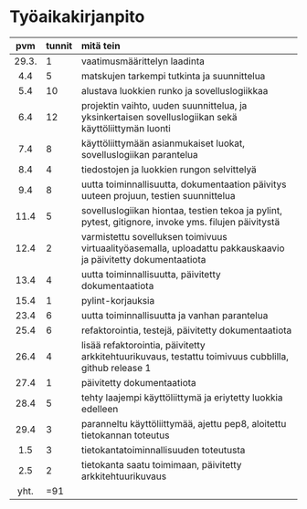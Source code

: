# Työaikakirjanpito

| pvm | tunnit | mitä tein |
| :----:|:-----| :-----|
| 29.3. |   1  | vaatimusmäärittelyn laadinta |
|  4.4  |   5  | matskujen tarkempi tutkinta ja suunnittelua |
|  5.4  |  10  | alustava luokkien runko ja sovelluslogiikkaa |
|  6.4  |  12  | projektin vaihto, uuden suunnittelua, ja yksinkertaisen sovelluslogiikan sekä käyttöliittymän luonti |
|  7.4  |   8  | käyttöliittymään asianmukaiset luokat, sovelluslogiikan parantelua |
|  8.4  |   4  | tiedostojen ja luokkien rungon selvittelyä |
|  9.4  |   8  | uutta toiminnallisuutta, dokumentaation päivitys uuteen projuun, testien suunnittelua |
| 11.4  |   5  | sovelluslogiikan hiontaa, testien tekoa ja pylint, pytest, gitignore, invoke yms. filujen päivitystä |
| 12.4  |   2  | varmistettu sovelluksen toimivuus virtuaalityöasemalla, uploadattu pakkauskaavio ja päivitetty dokumentaatiota |
| 13.4  |   4  | uutta toiminnallisuutta, päivitetty dokumentaatiota |
| 15.4  |   1  | pylint-korjauksia |
| 23.4  |   6  | uutta toiminnallisuutta ja vanhan parantelua |
| 25.4  |   6  | refaktorointia, testejä, päivitetty dokumentaatiota |
| 26.4  |   4  | lisää refaktorointia, päivitetty arkkitehtuurikuvaus, testattu toimivuus cubblilla, github release 1 |
| 27.4  |   1  | päivitetty dokumentaatiota |
| 28.4  |   5  | tehty laajempi käyttöliittymä ja eriytetty luokkia edelleen |
| 29.4  |   3  | paranneltu käyttöliittymää, ajettu pep8, aloitettu tietokannan toteutus |
|  1.5  |   3  | tietokantatoiminnallisuuden toteutusta |
|  2.5  |   2  | tietokanta saatu toimimaan, päivitetty arkkitehtuurikuvaus |
|  yht. | =91  |
